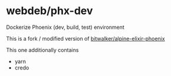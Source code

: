# webdeb/phx-dev

Dockerize Phoenix (dev, build, test) environment

This is a fork / modified version of [bitwalker/alpine-elixir-phoenix](https://github.com/bitwalker/alpine-elixir-phoenix)

This one additionally contains
  - yarn
  - credo

